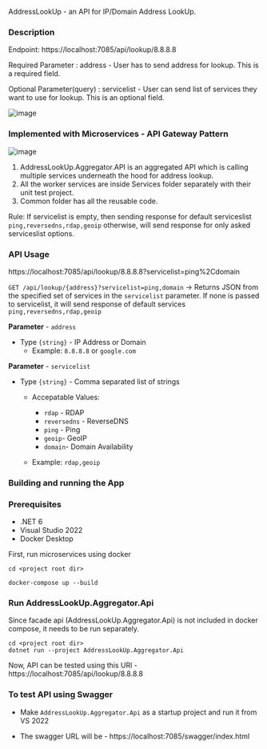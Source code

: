 AddressLookUp - an API for IP/Domain Address LookUp. 

### Description

Endpoint: https://localhost:7085/api/lookup/8.8.8.8

Required Parameter : address - User has to send address for lookup. This is a required field.

Optional Parameter(query) : servicelist - User can send list of services they want to use for lookup. This is an optional field.

![image](https://user-images.githubusercontent.com/39909249/179695959-69856bde-b02f-4ea8-af2d-360afaddc37e.png)


### Implemented with Microservices - API Gateway Pattern

![image](https://user-images.githubusercontent.com/39909249/179696136-9594438f-3d86-4b54-a790-83352008c712.png)


1. AddressLookUp.Aggregator.API is an aggregated API which is calling multiple services underneath the hood for address lookup.
2. All the worker services are inside Services folder separately with their unit test project.
3. Common folder has all the reusable code.

Rule: If servicelist is empty, then sending response for default serviceslist `ping,reversedns,rdap,geoip`
otherwise, will send response for only asked serviceslist options.

### API Usage

https://localhost:7085/api/lookup/8.8.8.8?servicelist=ping%2Cdomain

`GET /api/lookup/{address}?servicelist=ping,domain` ->  Returns JSON from the specified set of services in the `servicelist` parameter.
If none is passed to servicelist, it will send response of default services `ping,reversedns,rdap,geoip`

**Parameter** - `address`

  - Type `{string}` - IP Address or Domain
	- Example: `8.8.8.8` or `google.com`

 **Parameter** - `servicelist`

  - Type `{string}` - Comma separated list of strings
    - Accepatable Values:
      - `rdap` - RDAP
      - `reversedns` - ReverseDNS
      - `ping` - Ping
      - `geoip`- GeoIP
      - `domain`- Domain Availability
      
    - Example: `rdap,geoip`
	

### Building and running the App

### Prerequisites

- .NET 6
- Visual Studio 2022
- Docker Desktop

First, run microservices using docker

```shell
cd <project root dir>

docker-compose up --build
``` 

### Run AddressLookUp.Aggregator.Api 

Since facade api (AddressLookUp.Aggregator.Api) is not included in docker compose, it needs to be run separately.

```shell
cd <project root dir>
dotnet run --project AddressLookUp.Aggregator.Api
```

Now, API can be tested using this URl - https://localhost:7085/api/lookup/8.8.8.8

### To test API using Swagger

  - Make `AddressLookUp.Aggregator.Api` as a startup project and run it from VS 2022

  - The swagger URL will be - https://localhost:7085/swagger/index.html

  


 



 
